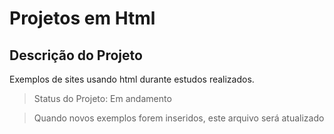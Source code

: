 # Projetos em Html

## Descrição do Projeto
<p align="justify"> Exemplos de sites usando html durante estudos realizados.</p>

>Status do Projeto: Em andamento

> Quando novos exemplos forem inseridos, este arquivo será atualizado
